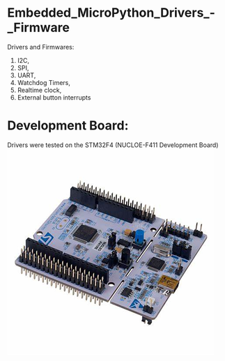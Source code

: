 # Embedded_MicroPython_Drivers_-_Firmware
Drivers and Firmwares:<br>
1. I2C,<br>
2. SPI,<br>
3. UART,<br>
4. Watchdog Timers,<br>
5. Realtime clock,<br>
6. External button interrupts<br>


# Development Board: <br>
 Drivers were tested on the STM32F4 (NUCLOE-F411 Development Board) <br>
 ![bard](NucleoBoard.jpeg)
